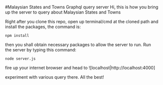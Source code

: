 #Malaysian States and Towns Graphql query server
Hi, this is how you bring up the server to query about Malaysian States and Towns

Right after you clone this repo, open up terminal/cmd at the cloned path and install the packages, the command is:
```
npm install
```
then you shall obtain necessary packages to allow the server to run. Run the server by typing this command:
```
node server.js
```
fire up your internet browser and head to ![localhost|http://localhost:4000]

experiment with various query there. All the best!
